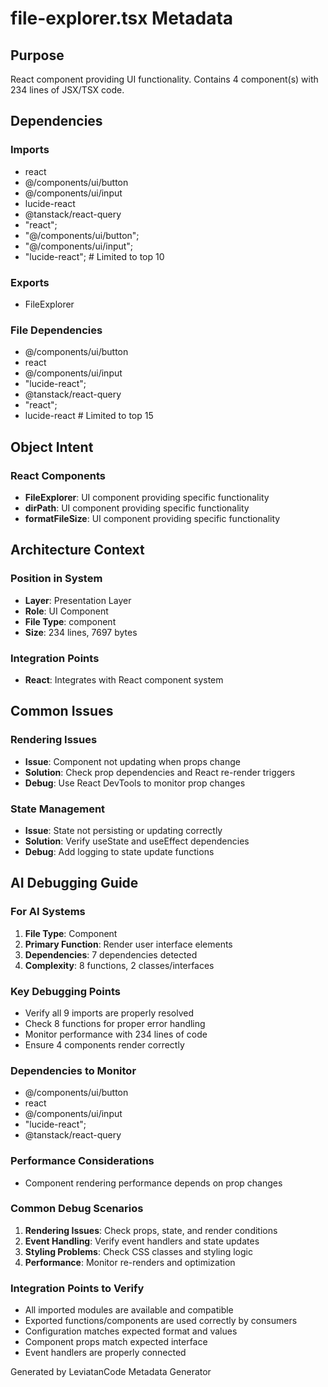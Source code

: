 # file-explorer.tsx Metadata

## Purpose
React component providing UI functionality. Contains 4 component(s) with 234 lines of JSX/TSX code.

## Dependencies

### Imports
- react
- @/components/ui/button
- @/components/ui/input
- lucide-react
- @tanstack/react-query
- "react";
- "@/components/ui/button";
- "@/components/ui/input";
- "lucide-react";  # Limited to top 10

### Exports
- FileExplorer

### File Dependencies
- @/components/ui/button
- react
- @/components/ui/input
- "lucide-react";
- @tanstack/react-query
- "react";
- lucide-react  # Limited to top 15

## Object Intent

### React Components
- **FileExplorer**: UI component providing specific functionality
- **dirPath**: UI component providing specific functionality
- **formatFileSize**: UI component providing specific functionality


## Architecture Context

### Position in System
- **Layer**: Presentation Layer
- **Role**: UI Component
- **File Type**: component
- **Size**: 234 lines, 7697 bytes

### Integration Points
- **React**: Integrates with React component system

## Common Issues

### Rendering Issues
- **Issue**: Component not updating when props change
- **Solution**: Check prop dependencies and React re-render triggers
- **Debug**: Use React DevTools to monitor prop changes

### State Management
- **Issue**: State not persisting or updating correctly
- **Solution**: Verify useState and useEffect dependencies
- **Debug**: Add logging to state update functions

## AI Debugging Guide

### For AI Systems
1. **File Type**: Component
2. **Primary Function**: Render user interface elements
3. **Dependencies**: 7 dependencies detected
4. **Complexity**: 8 functions, 2 classes/interfaces

### Key Debugging Points
- Verify all 9 imports are properly resolved
- Check 8 functions for proper error handling
- Monitor performance with 234 lines of code
- Ensure 4 components render correctly

### Dependencies to Monitor
- @/components/ui/button
- react
- @/components/ui/input
- "lucide-react";
- @tanstack/react-query

### Performance Considerations
- Component rendering performance depends on prop changes

### Common Debug Scenarios
1. **Rendering Issues**: Check props, state, and render conditions
2. **Event Handling**: Verify event handlers and state updates
3. **Styling Problems**: Check CSS classes and styling logic
4. **Performance**: Monitor re-renders and optimization

### Integration Points to Verify
- All imported modules are available and compatible
- Exported functions/components are used correctly by consumers
- Configuration matches expected format and values
- Component props match expected interface
- Event handlers are properly connected

Generated by LeviatanCode Metadata Generator

